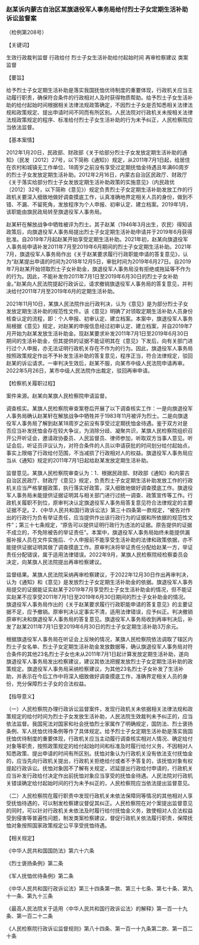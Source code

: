 ### 赵某诉内蒙古自治区某旗退役军人事务局给付烈士子女定期生活补助诉讼监督案

（检例第208号）

【关键词】

生效行政裁判监督 行政给付 烈士子女生活补助给付起始时间 再审检察建议 类案监督

【要旨】

给予烈士子女定期生活补助是落实我国抚恤优待制度的重要体现，行政机关应当主动履行职责，确保符合条件的行政相对人及时获得物质帮助。给予烈士子女生活补助的给付起始时间根据相关法律法规政策确定，不因烈士子女是否知悉相关法律法规和政策规定、提出申请时间不同而有所区别。人民法院对行政机关未按相关法律法规政策规定的程序、标准给付烈士子女生活补助的行为未予纠正，人民检察院应当依法监督。

【基本案情】

2012年1月20日，民政部、财政部《关于给部分烈士子女发放定期生活补助的通知》（民发〔2012〕27号，以下简称《通知》）规定，从2011年7月1日起，给居住在农村和城镇无工作单位、18周岁之前没有享受过定期抚恤金待遇且年满60周岁的烈士子女发放定期生活补助。2012年2月16日，内蒙古自治区民政厅、财政厅《关于落实给部分烈士子女发放定期生活补助政策的实施意见》（内民政优〔2012〕32号，以下简称《意见》）规定负责烈士子女定期生活补助发放工作的行政机关要深入细致地做好调查摸底工作，认真准确地界定相关人员的身份，做到不错、不漏、不留死角，发放程序为个人申报、初审认定、建立档案。2019年1月，该职能由旗民政局转至旗退役军人事务局。

赵某轩在解放战争中牺牲被评为烈士。其子赵某（1946年3月出生，农民）得知该政策后，向旗退役军人事务局提出烈士子女定期生活补助申请并于2019年6月获得批准。自2019年7月起赵某开始享受定期生活补助。2021年初，赵某向旗退役军人事务局申请补发2011年7月至2019年6月期间的烈士子女定期生活补助。2021年7月，旗退役军人事务局作出《关于赵某要求履行行政职能申请的答复意见》，认为“赵某提出申请的时间为2018年12月5日，审批时间为2019年6月27日。自2019年7月赵某开始领取烈士子女补助金，旗退役军人事务局没有拒绝或拖延等不作为的行为。因此，不能补发你2011年7月1日至2019年6月30日的烈士子女补助金。”赵某向人民法院提起行政诉讼，请求撤销旗退役军人事务局的答复意见，并判决给付2011年7月至2019年6月的定期生活补助。

2021年11月10日，某旗人民法院作出行政判决，认为《意见》是为部分烈士子女发放定期生活补助的规范性文件。该《意见》明确了对领取定期生活补助人员身份核查认定的流程，即：个人申报、初审认定、建立档案。本案中，旗退役军人事务局根据《意见》规定，对赵某的申报信息经过初审认定、建立档案，并自2019年7月开始为赵某发放生活补助金。现赵某要求补发2011年7月1日至2019年6月30日期间的生活补助金，但其提供的证据不能证明其在《意见》下发后，向有关部门进行过个人申报，亦无法证明行政机关存在不作为的行为。因此，旗退役军人事务局按照政策规定作出不予补发生活补助的答复意见，程序正当，符合法律规定，驳回赵某的诉讼请求。一审判决生效后，赵某不服，向某市中级人民法院申请再审。2022年5月26日，某市中级人民法院作出裁定，驳回再审申请。

【检察机关履职过程】

案件来源。赵某向某旗人民检察院申请监督。

调查核实。某旗人民检察院审查案卷后开展了以下调查核实工作：一是向旗退役军人事务局确认赵某轩在解放战争中牺牲并于1983年11月被评为烈士。二是向旗退役军人事务局了解到赵某18周岁之前没有享受过定期抚恤金待遇。鉴于双方对是否应当补发抚恤金存在较大争议，为消除分歧、凝聚共识，某旗人民检察院组织召开公开听证会，邀请政协委员、人民监督员、律师参加，听取双方当事人意见。听证会后，听证员评议认为，对符合条件的人员以申请获批的时间划分给付起始点，事实上限缩了行政给付范围，不当减损了行政相对人的权益。旗退役军人事务局应当从《通知》规定的2011年7月1日起给赵某发放定期生活补助。

监督意见。某旗人民检察院审查认为：1．根据民政部、财政部《通知》和内蒙古自治区民政厅、财政厅《意见》规定，负责烈士子女定期生活补助发放工作的行政机关应当严格掌握政策，执行落实好政策，深入细致地做好调查摸底工作。旗退役军人事务局未能提供证据证明其与相关部门进行过统一调查、政策宣传等工作。行政机关履职不到位，原审判决认定旗退役军人事务局答复意见符合法律规定的主要证据不足。2．《中华人民共和国行政诉讼法》第三十四条第一款规定，“被告对作出的行政行为负有举证责任，应当提供作出该行政行为的证据和所依据的规范性文件”；第三十七条规定，“原告可以提供证明行政行为违法的证据。原告提供的证据不成立的，不免除被告的举证责任”。本案中，旗退役军人事务局始终未能提供漏报补报人员在文件实施后、个人申报前不能享受生活补助的法律和政策依据，亦不能提供证据证明其做了调查摸底工作。原审判决将举证责任分配给赵某一方，举证责任分配错误，属于适用法律错误。2022年9月，某旗人民检察院经检察委员会决定，向某旗人民法院提出再审检察建议。

监督结果。某旗人民法院采纳再审检察建议，于2022年12月30日作出再审判决，认为《通知》和《意见》是发放烈士子女定期生活补助金的依据。旗退役军人事务局提交的证据能证实赵某于2019年7月享受烈士子女生活补助金的情况，但不能证实赵某不应享受2011年7月1日至2019年6月30日期间的烈士子女补助金的情况。旗退役军人事务局作出的《关于赵某要求履行行政职能申请的答复意见》的主要证据不足，应予撤销。原审判决认定事实不清，适用法律错误，应予纠正。判决撤销原审判决和旗退役军人事务局的答复意见。旗退役军人事务局收到再审判决后，补发了赵某2011年7月1日至2019年6月30日的烈士子女定期生活补助3万余元。

根据旗退役军人事务局在听证会上反映的情况，某旗人民检察院依法调取了辖区内烈士子女名单、烈士子女定期生活补助金发放数据等，确认旗退役军人事务局对符合条件的其他23名烈士子女也未从2011年7月1日起计算发放定期生活补助，遂向旗退役军人事务局发出检察建议，建议其依法把握发放烈士子女定期生活补助的政策规定。旗退役军人事务局采纳检察建议，为其他23名烈士子女补发了生活补助，并表示在今后工作中将深入细致做好调查摸底工作，准确界定相关人员的身份，充分保障烈士子女的合法权益。

【指导意义】

（一）人民检察院办理行政诉讼监督案件，发现行政机关未依据相关法律法规和政策规定的给付时间为烈士子女发放生活补助，人民法院生效裁判未予纠正的，应当依法监督。我国宪法对国家和社会抚恤烈士家属作了明确规定，国防法、烈士褒扬条例、军人抚恤优待条例等作了具体规定。给予烈士子女定期生活补助是落实我国抚恤优待制度的重要体现，行政机关应当主动履行调查核实相对人情况、确定给付对象等职责，按照政策规定的给付起始时间和标准及时履行给付义务，不因相对人知悉政策、提出申请的时间有所区别。抚恤对象认为行政机关没有依法支付抚恤金的，应当先向行政机关提出，行政机关拒绝给付或者不予答复的，该抚恤对象有权提起行政诉讼。抚恤对象因不了解有关规定，迟延提出行政给付申请的，行政机关应当补发行政给付决定作出前抚恤对象应当享受的抚恤金待遇。人民法院对行政机关错误确定给付起始时间的行为未予纠正的，人民检察院应当依法提出监督意见。

（二）人民检察院在履行职责中发现行政机关未依法保障同等情况的其他相对人享受抚恤待遇的，可以制发检察建议督促其纠正。人民检察院在对个案提出监督意见的同时，可以针对行政机关未依法及时履行给付抚恤金义务，致使相对人合法权益受到侵害等普遍性问题，制发类案检察建议，督促行政机关依法履行职责，保障抚恤对象按照国家政策规定公平享受抚恤待遇。

【相关规定】

《中华人民共和国国防法》第六十六条

《烈士褒扬条例》第二条

《军人抚恤优待条例》第二条

《中华人民共和国行政诉讼法》第三十四条第一款、第三十七条、第七十条、第九十一条、第九十三条

《最高人民法院关于适用〈中华人民共和国行政诉讼法〉的解释》第一百一十九条、第一百二十二条

《人民检察院行政诉讼监督规则》第八十四条、第一百一十九条第二款、第一百二十条